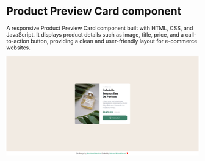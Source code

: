 <h1>Product Preview Card component</h1>
<p>A responsive Product Preview Card component built with HTML, CSS, and JavaScript. It displays product details such as image, title, price, and a call-to-action button, providing a clean and user-friendly layout for e-commerce websites.</p>
<a href="">
<img src="images/screenparfume.png" alt="screen">

